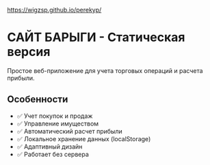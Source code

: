 https://wigzsp.github.io/perekyp/
# САЙТ БАРЫГИ - Статическая версия

Простое веб-приложение для учета торговых операций и расчета прибыли.

## Особенности

- ✅ Учет покупок и продаж
- ✅ Управление имуществом  
- ✅ Автоматический расчет прибыли
- ✅ Локальное хранение данных (localStorage)
- ✅ Адаптивный дизайн
- ✅ Работает без сервера

